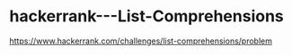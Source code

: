 # hackerrank---List-Comprehensions
https://www.hackerrank.com/challenges/list-comprehensions/problem
